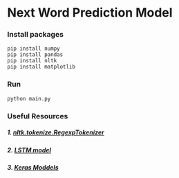 # Next Word Prediction Model


### Install packages
```
pip install numpy
pip install pandas
pip install nltk
pip install matplotlib
```

### Run
```
python main.py
```

### Useful Resources

##### 1. [nltk.tokenize.RegexpTokenizer](https://www.programcreek.com/python/example/69350/nltk.tokenize.RegexpTokenizer)
##### 2. [LSTM model](https://colah.github.io/posts/2015-08-Understanding-LSTMs/)
##### 3. [Keras Moddels](https://www.tutorialspoint.com/keras/keras_models.htm)